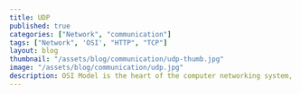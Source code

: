 ```yaml
---
title: UDP
published: true
categories: ["Network", "communication"]
tags: ["Network", 'OSI', "HTTP", "TCP"]
layout: blog
thumbnail: "/assets/blog/communication/udp-thumb.jpg"
image: "/assets/blog/communication/udp.jpg"
description: OSI Model is the heart of the computer networking system, for a software engineer having understanding of OSI model is crutial. 
---
```

